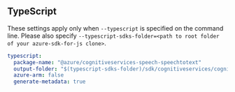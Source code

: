 ## TypeScript

These settings apply only when `--typescript` is specified on the command line.
Please also specify `--typescript-sdks-folder=<path to root folder of your azure-sdk-for-js clone>`.

``` yaml $(typescript)
typescript:
  package-name: "@azure/cognitiveservices-speech-speechtotext"
  output-folder: "$(typescript-sdks-folder)/sdk/cognitiveservices/cognitiveservices-speech-speechtotext"
  azure-arm: false
  generate-metadata: true
```
